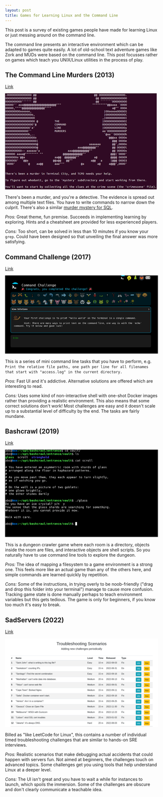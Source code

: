 ```yaml
---
layout: post
title: Games for Learning Linux and the Command Line
---
```


This post is a survey of existing games people have made for learning Linux or just messing around on the command line.

The command line presents an interactive environment which can be adapted to games quite easily. A lot of old-school text adventure games like Zork and MUDs were based on the command line. This post focusses rather on games which teach you UNIX/Linux utilities in the process of play.


## The Command Line Murders (2013)

[Link](https://github.com/veltman/clmystery)

![Command line murders](/public/commandlinemurders.png)

There's been a murder, and you're a detective. The evidence is spread out among multiple text files. You have to write commands to narrow down the culprit. There's also a similar [murder mystery for SQL](https://mystery.knightlab.com/).

*Pros:* Great theme, fun premise. Succeeds in implementing learning by exploring. Hints and a cheatsheet are provided for less experienced players.

*Cons:* Too short, can be solved in less than 10 minutes if you know your `grep`. Could have been designed so that unveiling the final answer was more satisfying.


## Command Challenge (2017)

[Link](https://cmdchallenge.com/)

![Command challenge](/public/cmdchallenge.png)

This is a series of mini command line tasks that you have to perform, e.g. `Print the relative file paths, one path per line for all filenames that start with "access.log" in the current directory.`

*Pros:* Fast UI and it's addictive. Alternative solutions are offered which are interesting to read.

*Cons:* Uses some kind of non-interactive shell with one-shot Docker images rather than providing a realistic environment. This also means that some correct solutions don't work! Most challenges are easy and it doesn't scale up to a substantial level of difficulty by the end. The tasks are fairly mundane.


## Bashcrawl (2019)

[Link](https://gitlab.com/slackermedia/bashcrawl)

![Bashcrawl](/public/bashcrawl.png)

This is a dungeon crawler game where each room is a directory, objects inside the room are files, and interactive objects are shell scripts. So you naturally have to use command line tools to explore the dungeon.

*Pros:* The idea of mapping a filesystem to a game environment is a strong one. This feels more like an actual game than any of the others here, and simple commands are learned quickly by repetition.

*Cons:* Some of the instructions, in trying overly to be noob-friendly ("drag and drop this folder into your terminal") manage to cause more confusion. Tracking game state is done manually perhaps to teach environment variables but this gets tedious. The game is only for beginners, if you know too much it's easy to break.


## SadServers (2022)

[Link](https://sadservers.com/)

![Sadservers](/public/sadservers.png)

Billed as "like LeetCode for Linux", this contains a number of individual timed troubleshooting challenges that are similar to hands-on SRE interviews.

*Pros:* Realistic scenarios that make debugging actual accidents that could happen with servers fun. Not aimed at beginners, the challenges touch on advanced topics. Some challenges get you using tools that help understand Linux at a deeper level.

*Cons:* The UI isn't great and you have to wait a while for instances to launch, which spoils the immersion. Some of the challenges are obscure and don't clearly communicate a teachable idea.

